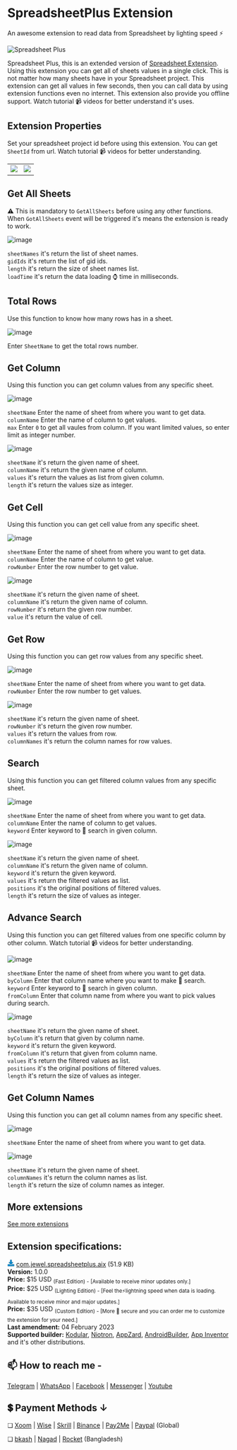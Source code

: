 # SpreadsheetPlus Extension
An awesome extension to read data from Spreadsheet by lighting speed ⚡

![Spreadsheet Plus](https://user-images.githubusercontent.com/75406851/216776569-d045850f-64f4-4aa2-9534-8ecebe614059.jpg)

Spreadsheet Plus, this is an extended version of <a href="https://github.com/jewelshkjony/SpreadSheets">Spreadsheet Extension</a>. Using this extension you can get all of sheets values in a single click. This is not matter how many sheets have in your Spreadsheet project. This extension can get all values in few seconds, then you can call data by using extension functions even no internet. This extension also provide you offline support. Watch tutorial 📹 videos for better understand it's uses.

## Extension Properties
Set your spreadsheet project id before using this extension. You can get `SheetId` from url. Watch tutorial 📹 videos for better understanding.

<table>
  <tr>
    <td><img src="https://user-images.githubusercontent.com/75406851/216776950-b80809d1-2513-4860-8bc7-9753fe42e23d.png"/></td>
    <td><img src="https://user-images.githubusercontent.com/75406851/216776967-7f04ec20-ae48-454c-945f-ce0ffb5e311c.png"/></td>
  </tr>
</table>

## Get All Sheets
⚠ This is mandatory to `GetAllSheets` before using any other functions.\
When `GotAllSheets` event will be triggered it's means the extension is ready to work.

![image](https://user-images.githubusercontent.com/75406851/216777432-3136b9ce-5393-4bfa-9df0-a61b1c82f343.png)

`sheetNames` it's return the list of sheet names.\
`gidIds` it's return the list of gid ids.\
`length` it's return the size of sheet names list.\
`loadTime` it's return the data loading ⌚ time in milliseconds.

## Total Rows
Use this function to know how many rows has in a sheet.

![image](https://user-images.githubusercontent.com/75406851/216777727-e7f19e6d-df52-4e59-9a4e-be0384b54a06.png)

Enter `SheetName` to get the total rows number.

## Get Column
Using this function you can get column values from any specific sheet.

![image](https://user-images.githubusercontent.com/75406851/216778177-f6533abd-0316-49af-9138-03860f4f4eab.png)

`sheetName` Enter the name of sheet from where you want to get data.\
`columnName`  Enter the name of column to get values.\
`max` Enter `0` to get all vaules from column. If you want limited values, so enter limit as integer number.

![image](https://user-images.githubusercontent.com/75406851/216778386-d357cb4c-f51b-486b-876e-dca3c08026e2.png)

`sheetName` it's return the given name of sheet.\
`columnName` it's return the given name of column.\
`values` it's return the values as list from given column.\
`length` it's return the values size as integer.

## Get Cell
Using this function you can get cell value from any specific sheet.

![image](https://user-images.githubusercontent.com/75406851/216778616-2944b435-1680-458d-993c-3eee9806e989.png)

`sheetName` Enter the name of sheet from where you want to get data.\
`columnName`  Enter the name of column to get value.\
`rowNumber` Enter the row number to get value.

![image](https://user-images.githubusercontent.com/75406851/216778686-29e46966-15ad-4169-a172-012917605c43.png)

`sheetName` it's return the given name of sheet.\
`columnName` it's return the given name of column.\
`rowNumber` it's return the given row number.\
`value` it's return the value of cell.

## Get Row
Using this function you can get row values from any specific sheet.

![image](https://user-images.githubusercontent.com/75406851/216778769-b8ea2d2d-8e4f-4216-9a61-f716f4e8c99e.png)

`sheetName` Enter the name of sheet from where you want to get data.\
`rowNumber` Enter the row number to get values.

![image](https://user-images.githubusercontent.com/75406851/216778824-ca84589a-2260-4376-842d-620f30ef77b4.png)

`sheetName` it's return the given name of sheet.\
`rowNumber` it's return the given row number.\
`values` it's return the values from row.\
`columnNames` it's return the column names for row values.

## Search
Using this function you can get filtered column values from any specific sheet.

![image](https://user-images.githubusercontent.com/75406851/216778947-b79939a7-e5ce-4680-aa09-0ff13331adce.png)

`sheetName` Enter the name of sheet from where you want to get data.\
`columnName`  Enter the name of column to get values.\
`keyword` Enter keyword to 🔎 search in given column.

![image](https://user-images.githubusercontent.com/75406851/216779059-1a11c20a-1fe1-4c05-ba73-194541d0ce1a.png)

`sheetName` it's return the given name of sheet.\
`columnName` it's return the given name of column.\
`keyword` it's return the given keyword.\
`values` it's return the filtered values as list.\
`positions` it's the original positions of filtered values.\
`length` it's return the size of values as integer.

## Advance Search
Using this function you can get filtered values from one specific column by other column. Watch tutorial 📹 videos for better understanding.

![image](https://user-images.githubusercontent.com/75406851/216779233-8932a635-cc27-4986-a839-01b76d0ddfd4.png)

`sheetName` Enter the name of sheet from where you want to get data.\
`byColumn` Enter that column name where you want to make 🔎 search.\
`keyword` Enter keyword to 🔎 search in given column.\
`fromColumn` Enter that column name from where you want to pick values during search.

![image](https://user-images.githubusercontent.com/75406851/216779431-e19269c2-91f8-42d9-bbe5-d01acfbc5d46.png)

`sheetName` it's return the given name of sheet.\
`byColumn` it's return that given by column name.\
`keyword` it's return the given keyword.\
`fromColumn` it's return that given from column name.\
`values` it's return the filtered values as list.\
`positions` it's the original positions of filtered values.\
`length` it's return the size of values as integer.

## Get Column Names
Using this function you can get all column names from any specific sheet.

![image](https://user-images.githubusercontent.com/75406851/216779573-fe850f4b-e08e-4227-986f-5cdf9e1654ee.png)

`sheetName` Enter the name of sheet from where you want to get data.

![image](https://user-images.githubusercontent.com/75406851/216779622-59e1d3c1-dbab-438f-b1ca-bdc3650b6805.png)

`sheetName` it's return the given name of sheet.\
`columnNames` it's return the column names as list.\
`length` it's return the size of column names as integer.

## More extensions

<a href="https://github.com/jewelshkjony?tab=repositories">See more extensions</a>

## Extension specifications:
<img src="https://github.com/jewelshkjony/SpreadSheets/raw/main/images/download.png"/> <a href="https://t.me/jewelshkjony">com.jewel.spreadsheetplus.aix</a> (51.9 KB) \
<b>Version:</b> 1.0.0\
<b>Price:</b> $15 USD <sub>(Fast Edition) - [Available to receive minor updates only.]</sub> \
<b>Price:</b> $25 USD <sub>(Lighting Edition) - [Feel the⚡lightning speed when data is loading. Available to receive minor and major updates.]</sub> \
<b>Price:</b> $35 USD <sub>(Custom Edition) - [More 🔐 secure and you can order me to customize the extension for your need.]</sub> \
<b>Last amendment:</b> 04 February 2023\
<b>Supported builder:</b> <a href="https://www.kodular.io/">Kodular</a>, <a href="https://niotron.com/">Niotron</a>, <a href="https://appzard.com/">AppZard</a>, <a href="https://androidbuilder.in/">AndroidBuilder</a>, <a href="http://ai2.appinventor.mit.edu/">App Inventor</a> and it's other distributions.

## 📫 How to reach me -

<a href="https://t.me/jewelshkjony">Telegram</a> | <a href="https://wa.me/8801775668913">WhatsApp</a> | <a href="https://fb.com/jewelshkjony">Facebook</a> | <a href="https://m.me/jewelshkjony">Messenger</a> | <a href="https://m.youtube.com/c/JewelShikderJony">Youtube</a>

## 💲 Payment Methods ↓

❏ <a href="https://www.xoom.com/bangladesh/send-money" target="_blank">Xoom</a> | <a href="https://wise.com/?sourceCurrency=USD&targetCurrency=BDT&sourceAmount=20" target="_blank">Wise</a> | <a href="https://www.skrill.com/en/">Skrill</a> | <a href="https://www.binance.me/en/activity/referral-entry/CPA?fromActivityPage=true&ref=CPA_0068YL77KV" target="_blank">Binance</a> | <a href="https://play.google.com/store/apps/details?id=com.jewelshkjony.pay2me">Pay2Me</a> | <a href="https://www.paypal.com/">Paypal</a>  (Global)

❏ <a href="https://bka.sh/next?c=signup&uuid=C1CC9JVT1" target="_blank">bkash</a> | <a href="https://play.google.com/store/apps/details?id=com.konasl.nagad">Nagad</a> | <a href="https://play.google.com/store/apps/details?id=com.dbbl.mbs.apps.main">Rocket</a> (Bangladesh)
